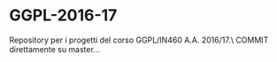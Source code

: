 # GGPL-2016-17
Repository per i progetti del corso GGPL/IN460 A.A. 2016/17.\\
COMMIT direttamente su master...
